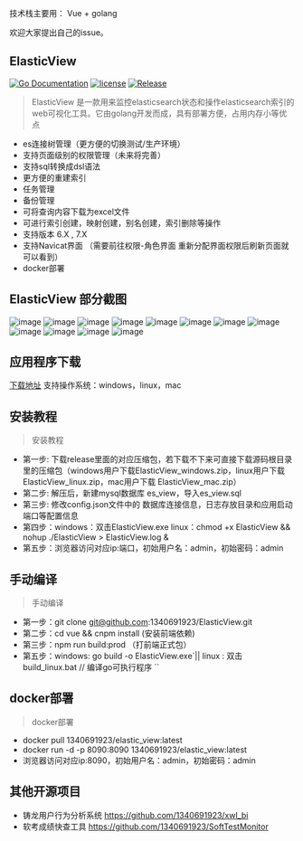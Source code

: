 ﻿  

技术栈主要用： Vue + golang 

欢迎大家提出自己的issue。

ElasticView
-----------
[![Go Documentation](http://img.shields.io/badge/go-documentation-blue.svg?style=flat-square)](https://godoc.org/github.com/1340691923/ElasticView)
[![license](https://img.shields.io/github/license/mashape/apistatus.svg?maxAge=2592000)](https://github.com/1340691923/ElasticView/blob/main/LICENSE)
[![Release](https://img.shields.io/github/release/1340691923/ElasticView.svg?label=Release)](https://github.com/1340691923/ElasticView/releases/latest)
> ElasticView 是一款用来监控elasticsearch状态和操作elasticsearch索引的web可视化工具。它由golang开发而成，具有部署方便，占用内存小等优点
 * es连接树管理（更方便的切换测试/生产环境）
 * 支持页面级别的权限管理（未来将完善）
 * 支持sql转换成dsl语法
 * 更方便的重建索引
 * 任务管理
 * 备份管理
 * 可将查询内容下载为excel文件
 * 可进行索引创建，映射创建，别名创建，索引删除等操作
 * 支持版本 6.X , 7.X
 * 支持Navicat界面 （需要前往权限-角色界面 重新分配界面权限后刷新页面就可以看到）
 * docker部署
 
 
## ElasticView 部分截图

![image](https://raw.githubusercontent.com/1340691923/ElasticView/main/show_img/1.png)
![image](https://raw.githubusercontent.com/1340691923/ElasticView/main/show_img/2.png)
![image](https://raw.githubusercontent.com/1340691923/ElasticView/main/show_img/3.png)
![image](https://raw.githubusercontent.com/1340691923/ElasticView/main/show_img/4.png)
![image](https://raw.githubusercontent.com/1340691923/ElasticView/main/show_img/5.png)
![image](https://raw.githubusercontent.com/1340691923/ElasticView/main/show_img/6.png)
![image](https://raw.githubusercontent.com/1340691923/ElasticView/main/show_img/7.png)
![image](https://raw.githubusercontent.com/1340691923/ElasticView/main/show_img/8.png)
![image](https://raw.githubusercontent.com/1340691923/ElasticView/main/show_img/9.png)
![image](https://raw.githubusercontent.com/1340691923/ElasticView/main/show_img/10.png)
![image](https://raw.githubusercontent.com/1340691923/ElasticView/main/show_img/11.png)
![image](https://raw.githubusercontent.com/1340691923/ElasticView/main/show_img/12.png)


## 应用程序下载
[下载地址]( https://github.com/1340691923/ElasticView/releases/) 支持操作系统：windows，linux，mac

## 安装教程
>安装教程
 * 第一步: 下载release里面的对应压缩包，若下载不下来可直接下载源码根目录里的压缩包（windows用户下载ElasticView_windows.zip，linux用户下载ElasticView_linux.zip，mac用户下载 ElasticView_mac.zip）
 * 第二步: 解压后，新建mysql数据库 es_view，导入es_view.sql 
 * 第三步: 修改config.json文件中的 数据库连接信息，日志存放目录和应用启动端口等配置信息
 * 第四步：windows：双击ElasticView.exe  linux：chmod +x ElasticView && nohup ./ElasticView > ElasticView.log &
 * 第五步：浏览器访问对应ip:端口，初始用户名：admin，初始密码：admin
 
 ## 手动编译
 >手动编译
 * 第一步：git clone git@github.com:1340691923/ElasticView.git
 * 第二步：cd vue && cnpm install (安装前端依赖)
 * 第三步：npm run build:prod （打前端正式包）
 * 第五步：windows: go build -o ElasticView.exe`|| linux : 双击build_linux.bat // 编译go可执行程序 ``
 
 ## docker部署
 >docker部署
* docker pull 1340691923/elastic_view:latest
* docker run -d -p 8090:8090 1340691923/elastic_view:latest
* 浏览器访问对应ip:8090，初始用户名：admin，初始密码：admin
 
 ## 其他开源项目
 * 铸龙用户行为分析系统     https://github.com/1340691923/xwl_bi
 * 软考成绩快查工具               https://github.com/1340691923/SoftTestMonitor
 
